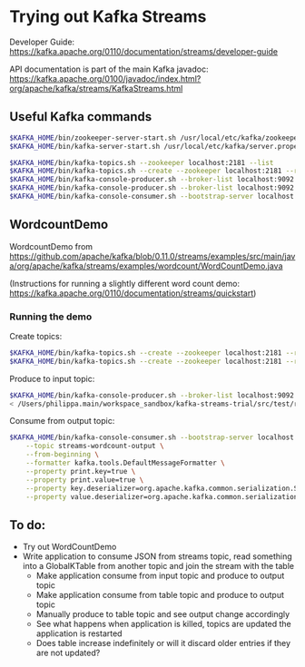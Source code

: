 # Trying out Kafka Streams

Developer Guide: https://kafka.apache.org/0110/documentation/streams/developer-guide

API documentation is part of the main Kafka javadoc: https://kafka.apache.org/0100/javadoc/index.html?org/apache/kafka/streams/KafkaStreams.html

## Useful Kafka commands

```bash
$KAFKA_HOME/bin/zookeeper-server-start.sh /usr/local/etc/kafka/zookeeper.properties
$KAFKA_HOME/bin/kafka-server-start.sh /usr/local/etc/kafka/server.properties

$KAFKA_HOME/bin/kafka-topics.sh --zookeeper localhost:2181 --list
$KAFKA_HOME/bin/kafka-topics.sh --create --zookeeper localhost:2181 --replication-factor 1 --partitions 1 --topic $1
$KAFKA_HOME/bin/kafka-console-producer.sh --broker-list localhost:9092 --topic $1
$KAFKA_HOME/bin/kafka-console-producer.sh --broker-list localhost:9092 --topic $1 < input_file.txt
$KAFKA_HOME/bin/kafka-console-consumer.sh --bootstrap-server localhost:9092 --consumer-property group.id=philippa --topic $1
```
## WordcountDemo

WordcountDemo from https://github.com/apache/kafka/blob/0.11.0/streams/examples/src/main/java/org/apache/kafka/streams/examples/wordcount/WordCountDemo.java

(Instructions for running a slightly different word count demo: https://kafka.apache.org/0110/documentation/streams/quickstart)

### Running the demo

Create topics:
```bash
$KAFKA_HOME/bin/kafka-topics.sh --create --zookeeper localhost:2181 --replication-factor 1 --partitions 1 --topic streams-plaintext-input
$KAFKA_HOME/bin/kafka-topics.sh --create --zookeeper localhost:2181 --replication-factor 1 --partitions 1 --topic streams-wordcount-output
```
Produce to input topic:
```bash
$KAFKA_HOME/bin/kafka-console-producer.sh --broker-list localhost:9092 --topic streams-plaintext-input \
< /Users/philippa.main/workspace_sandbox/kafka-streams-trial/src/test/resources/pm/kafkastreams/examples/WordCountDemoInput.txt
```
Consume from output topic:
```bash
$KAFKA_HOME/bin/kafka-console-consumer.sh --bootstrap-server localhost:9092 \
    --topic streams-wordcount-output \
    --from-beginning \
    --formatter kafka.tools.DefaultMessageFormatter \
    --property print.key=true \
    --property print.value=true \
    --property key.deserializer=org.apache.kafka.common.serialization.StringDeserializer \
    --property value.deserializer=org.apache.kafka.common.serialization.LongDeserializer
```

## To do:
* Try out WordCountDemo
* Write application to consume JSON from streams topic, read something into a GlobalKTable from another topic and join the stream with the table
    * Make application consume from input topic and produce to output topic
    * Make application consume from table topic and produce to output topic
    * Manually produce to table topic and see output change accordingly
    * See what happens when application is killed, topics are updated the application is restarted
    * Does table increase indefinitely or will it discard older entries if they are not updated?
 